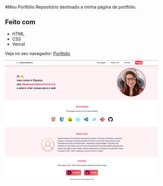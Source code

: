 #Meu Portfólio
Repositório destinado a minha página de portfólio.

## Feito com
- HTML
- CSS
- Vercel

Veja no seu navegador: [Portfolio](https://portfolio-dayana.vercel.app/)

![Preview](imagens/preview.png)